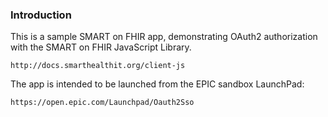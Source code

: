 ### Introduction

This is a sample SMART on FHIR app, demonstrating OAuth2 authorization with the SMART on FHIR JavaScript Library.

	http://docs.smarthealthit.org/client-js
	

The app is intended to be launched from the EPIC sandbox LaunchPad:

	https://open.epic.com/Launchpad/Oauth2Sso

